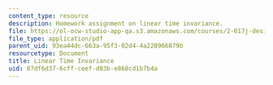 ```yaml
---
content_type: resource
description: Homework assignment on linear time invariance.
file: https://ol-ocw-studio-app-qa.s3.amazonaws.com/courses/2-017j-design-of-electromechanical-robotic-systems-fall-2009/87df6d376cffceefd03be868cd1b7b4a_MIT2_017JF09_p01.pdf
file_type: application/pdf
parent_uid: 93ea44dc-663a-95f3-02d4-4a220966879b
resourcetype: Document
title: Linear Time Invariance
uid: 87df6d37-6cff-ceef-d03b-e868cd1b7b4a
---
```

